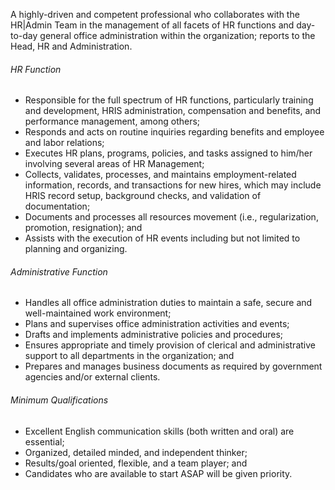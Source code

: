 <!-- ---
layout:       jobs
class:        job
title:        "HR | Admin Assistant (Work From Home)"
titles:       "HR | Admin Assistant (Work From Home)" 
photo: "https://www.orangeandbronze.com/assets/images/fb-careers.png" 
description:  A highly-driven and competent professional who collaborates with the HR|Admin Team in the management of all facets of HR functions and day-to-day general office administration within the organization; reports to the Head, HR and Administration.
date:         2022-01-17 16:42:00 +0800
categories:   jobs
--- -->
<!-- Do not leave new lines after each element. Elements after new lines will not be rendered. -->
<p>A highly-driven and competent professional who collaborates with the HR|Admin Team in the management of all facets of HR functions and day-to-day general office administration within the organization; reports to the Head, HR and Administration.</p>
<h6 class="-dark">HR Function</h6>
<ul>
    <li>Responsible for the full spectrum of HR functions, particularly training and development, HRIS administration, compensation and benefits, and performance management, among others;</li>
    <li>Responds and acts on routine inquiries regarding benefits and employee and labor relations;</li>
    <li>Executes HR plans, programs, policies, and tasks assigned to him/her involving several areas of HR Management;</li>
    <li>Collects, validates, processes, and maintains employment-related information, records, and transactions for new hires, which may include HRIS record setup, background checks, and validation of documentation;</li> 
    <li>Documents and processes all resources movement (i.e., regularization, promotion, resignation); and</li>
    <li>Assists with the execution of HR events including but not limited to planning and organizing.</li>
</ul>
<h6 class="-dark">Administrative Function</h6>
<ul>
    <li>Handles all office administration duties to maintain a safe, secure and well-maintained work environment;</li>
    <li>Plans and supervises office administration activities and events;</li>
    <li>Drafts and implements administrative policies and procedures;</li>
    <li>Ensures appropriate and timely provision of clerical and administrative support to all departments in the organization; and</li>
    <li>Prepares and manages business documents as required by government agencies and/or external clients.</li>
</ul>
<h6 class="-dark">Minimum Qualifications</h6>
<ul>
    <li>Excellent English communication skills (both written and oral) are essential;</li>
    <li>Organized, detailed minded, and independent thinker;</li>
    <li>Results/goal oriented, flexible, and a team player; and</li>
    <li>Candidates who are available to start ASAP will be given priority.</li>
</ul>